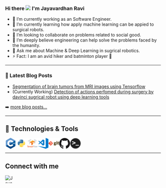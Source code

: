 ### Hi there <img src="https://github.com/jayavardhanravi/jayavardhanravi/blob/master/imgs/wave.gif" width="30px"> I'm Jayavardhan Ravi

- 🔭 I’m currently working as an Software Engineer.
- 🌱 I’m currently learning how apply machine learning can be appied to surgical robots.
- 👯 I’m looking to collaborate on problems related to social good.
- 🤔 I’m deeply believe engineering can help solve the problems faced by the humanity.
- 💬 Ask me about Machine & Deep Learning in sugrical robotics.
- ⚡ Fact: I am an avid hiker and batminton player 🚵 
<!--
**jayavardhanravi/jayavardhanravi** is a ✨ _special_ ✨ repository because its `README.md` (this file) appears on your GitHub profile.

Here are some ideas to get you started:

- 🔭 I’m currently working on ...
- 🌱 I’m currently learning ...
- 👯 I’m looking to collaborate on ...
- 🤔 I’m looking for help with ...
- 💬 Ask me about ...
- 📫 How to reach me: ...
- 😄 Pronouns: ...
- ⚡ Fun fact: ...
-->

---

### 📕 Latest Blog Posts

<!-- BLOG-POST-LIST:START -->
- [Segmentation of brain tumors from MRI images using Tensorflow](#)
- (Currently Working) [Detection of actions perfomed during surgery by davinci sugrical robot using deep learning tools](#)
<!-- BLOG-POST-LIST:END -->

➡️ [more blog posts...](#)

---

## 🔧 Technologies & Tools
<img align="left" alt="Cpp" width="35px" src="https://raw.githubusercontent.com/github/explore/80688e429a7d4ef2fca1e82350fe8e3517d3494d/topics/cpp/cpp.png" />
<img align="left" alt="Python" width="35px" src="https://raw.githubusercontent.com/github/explore/80688e429a7d4ef2fca1e82350fe8e3517d3494d/topics/python/python.png" />
<img align="left" alt="TensorFlow" width="35px" src="https://raw.githubusercontent.com/github/explore/80688e429a7d4ef2fca1e82350fe8e3517d3494d/topics/tensorflow/tensorflow.png" />
<img align="left" alt="Visual Studio Code" width="35px" src="https://raw.githubusercontent.com/github/explore/80688e429a7d4ef2fca1e82350fe8e3517d3494d/topics/visual-studio-code/visual-studio-code.png" />
<img align="left" alt="Git" width="35px" src="https://raw.githubusercontent.com/github/explore/80688e429a7d4ef2fca1e82350fe8e3517d3494d/topics/git/git.png" />
<img align="left" alt="GitHub" width="35px" src="https://raw.githubusercontent.com/github/explore/78df643247d429f6cc873026c0622819ad797942/topics/github/github.png" />
<img align="left" alt="Terminal" width="35px" src="https://raw.githubusercontent.com/github/explore/80688e429a7d4ef2fca1e82350fe8e3517d3494d/topics/terminal/terminal.png" />

<br />
<br />

---
## Connect with me

[<img align="left" alt="Jayavardhan Ravi | LinkedIn" width="27px" height="25px" src="https://github.com/jayavardhanravi/jayavardhanravi/blob/master/imgs/linkedin.png" />][linkedin]
<br />
<br />

[linkedin]: https://www.linkedin.com/in/jayavardhanravi
